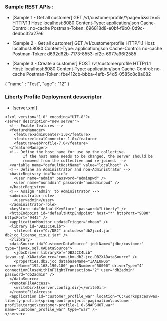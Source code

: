 ### Sample REST APIs :

* [Sample 1 - Get all customer]
GET /v1/customerprofile/?page=5&amp;size=5 HTTP/1.1
Host: localhost:8080
Content-Type: application/json
Cache-Control: no-cache
Postman-Token: 696818d8-e0bf-f9b0-0d9c-dedbc32a27e6

* [Sample 2 - Get all customer]
GET /v1/customerprofile HTTP/1.1
Host: localhost:8080
Content-Type: application/json
Cache-Control: no-cache
Postman-Token: d692d62b-7173-8553-ef2e-6977a96f2585

* [Sample 3 - Create a customer]
POST /v1/customerprofile HTTP/1.1
Host: localhost:8080
Content-Type: application/json
Cache-Control: no-cache
Postman-Token: fbe412cb-bbba-4efb-54d5-0585c8c8a082

{
	"name" : "Test",
	"age" : "12"
}

### Liberty Profile Deployment desscriptor
* [server.xml]
```
<?xml version="1.0" encoding="UTF-8"?>
<server description="new server">
  <!-- Enable features -->
  <featureManager>
    <feature>adminCenter-1.0</feature>
    <feature>localConnector-1.0</feature>
    <feature>webProfile-7.0</feature>
  </featureManager>
  <!-- Define the host name for use by the collective.
        If the host name needs to be changed, the server should be
        removed from the collective and re-joined. -->
  <variable name="defaultHostName" value="localhost" />
  <!-- Define an Administrator and non-Administrator -->
  <basicRegistry id="basic">
    <user name="admin" password="adminpwd" />
    <user name="nonadmin" password="nonadminpwd" />
  </basicRegistry>
  <!-- Assign 'admin' to Administrator -->
  <administrator-role>
    <user>admin</user>
  </administrator-role>
  <keyStore id="defaultKeyStore" password="Liberty" />
  <httpEndpoint id="defaultHttpEndpoint" host="*" httpPort="9080" httpsPort="9443" />
  <applicationMonitor updateTrigger="mbean" />
  <library id="DB2JCC4Lib">
    <fileset dir="C:/DB2" includes="db2jcc4.jar db2jcc_license_cisuz.jar" />
  </library>
  <dataSource id="CustomerDataSource" jndiName="jdbc/customer" type="javax.sql.XADataSource">
    <jdbcDriver libraryRef="DB2JCC4Lib" javax.sql.XADataSource="com.ibm.db2.jcc.DB2XADataSource" />
    <properties.db2.jcc databaseName="IAALUNOS" serverName="192.168.190.180" portNumber="50000" driverType="4" connectionCloseWithInFlightTransaction="2" user="db2admin" password="db2admin" />
  </dataSource>
  <remoteFileAccess>
    <writeDir>${server.config.dir}</writeDir>
  </remoteFileAccess>
  <application id="customer_profile_war" location="C:\workspaces\was-liberty-profile\spring-boot-projects-pagination\customer-profile\target\customer-profile-1.0-SNAPSHOT.war" name="customer_profile_war" type="war" />
</server>
```




